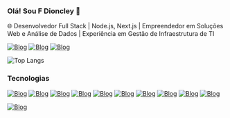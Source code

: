 ### Olá! Sou F Dioncley 👋

🌐 Desenvolvedor Full Stack | Node.js, Next.js | Empreendedor em Soluções Web e Análise de Dados | Experiência em Gestão de Infraestrutura de TI

[![Blog](https://img.shields.io/badge/LinkedIn-0077B5?style=for-the-badge&logo=linkedin&logoColor=white)](https://www.linkedin.com/in/f-dioncley-50744b185/)
[![Blog](https://img.shields.io/badge/Instagram-E4405F?style=for-the-badge&logo=instagram&logoColor=white)](https://www.instagram.com/_dioncley/)
[![Blog](https://img.shields.io/badge/Gmail-D14836?style=for-the-badge&logo=gmail&logoColor=white)](mailto:diom147@gmail.com)

![Top Langs](https://github-readme-stats.vercel.app/api/top-langs/?username=diom852&layout=compact)


### Tecnologias
[![Blog](https://img.shields.io/badge/Node.js-43853D?style=for-the-badge&logo=node.js&logoColor=white)](#)
[![Blog](https://img.shields.io/badge/TypeScript-007ACC?style=for-the-badge&logo=typescript&logoColor=white)](#)
[![Blog](https://img.shields.io/badge/Express.js-404D59?style=for-the-badge)](#)
[![Blog](https://img.shields.io/badge/JavaScript-F7DF1E?style=for-the-badge&logo=javascript&logoColor=black)](#)
[![Blog](https://img.shields.io/badge/MongoDB-4EA94B?style=for-the-badge&logo=mongodb&logoColor=white)](#)
[![Blog](https://img.shields.io/badge/PostgreSQL-316192?style=for-the-badge&logo=postgresql&logoColor=white)](#)
[![Blog](https://img.shields.io/badge/Tailwind_CSS-38B2AC?style=for-the-badge&logo=tailwind-css&logoColor=white)](#)
[![Blog](https://img.shields.io/badge/Python-3776AB?style=for-the-badge&logo=python&logoColor=white)](#)
[![Blog](https://img.shields.io/badge/JavaScript-323330?style=for-the-badge&logo=javascript&logoColor=F7DF1E)](#)
[![Blog](https://img.shields.io/badge/TensorFlow-FF6F00?style=for-the-badge&logo=tensorflow&logoColor=white)](#)

[![Blog](https://img.shields.io/github/watchers/{diom852}/{diom852}.svg)](#)

<!--
**Diom852/Diom852** is a ✨ _special_ ✨ repository because its `README.md` (this file) appears on your GitHub profile.

Here are some ideas to get you started:

- 🔭 I’m currently working on ...
- 🌱 I’m currently learning ...
- 👯 I’m looking to collaborate on ...
- 🤔 I’m looking for help with ...
- 💬 Ask me about ...
- 📫 How to reach me: ...
- 😄 Pronouns: ...
- ⚡ Fun fact: ...
-->

